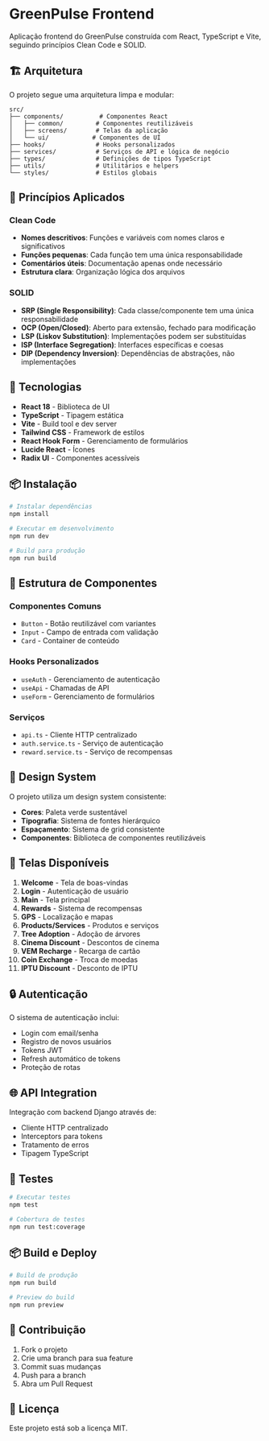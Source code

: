 # GreenPulse Frontend

Aplicação frontend do GreenPulse construída com React, TypeScript e Vite, seguindo princípios Clean Code e SOLID.

## 🏗️ Arquitetura

O projeto segue uma arquitetura limpa e modular:

```
src/
├── components/          # Componentes React
│   ├── common/         # Componentes reutilizáveis
│   ├── screens/        # Telas da aplicação
│   └── ui/            # Componentes de UI
├── hooks/              # Hooks personalizados
├── services/           # Serviços de API e lógica de negócio
├── types/              # Definições de tipos TypeScript
├── utils/              # Utilitários e helpers
└── styles/             # Estilos globais
```

## 🎯 Princípios Aplicados

### Clean Code
- **Nomes descritivos**: Funções e variáveis com nomes claros e significativos
- **Funções pequenas**: Cada função tem uma única responsabilidade
- **Comentários úteis**: Documentação apenas onde necessário
- **Estrutura clara**: Organização lógica dos arquivos

### SOLID
- **SRP (Single Responsibility)**: Cada classe/componente tem uma única responsabilidade
- **OCP (Open/Closed)**: Aberto para extensão, fechado para modificação
- **LSP (Liskov Substitution)**: Implementações podem ser substituídas
- **ISP (Interface Segregation)**: Interfaces específicas e coesas
- **DIP (Dependency Inversion)**: Dependências de abstrações, não implementações

## 🚀 Tecnologias

- **React 18** - Biblioteca de UI
- **TypeScript** - Tipagem estática
- **Vite** - Build tool e dev server
- **Tailwind CSS** - Framework de estilos
- **React Hook Form** - Gerenciamento de formulários
- **Lucide React** - Ícones
- **Radix UI** - Componentes acessíveis

## 📦 Instalação

```bash
# Instalar dependências
npm install

# Executar em desenvolvimento
npm run dev

# Build para produção
npm run build
```

## 🔧 Estrutura de Componentes

### Componentes Comuns
- `Button` - Botão reutilizável com variantes
- `Input` - Campo de entrada com validação
- `Card` - Container de conteúdo

### Hooks Personalizados
- `useAuth` - Gerenciamento de autenticação
- `useApi` - Chamadas de API
- `useForm` - Gerenciamento de formulários

### Serviços
- `api.ts` - Cliente HTTP centralizado
- `auth.service.ts` - Serviço de autenticação
- `reward.service.ts` - Serviço de recompensas

## 🎨 Design System

O projeto utiliza um design system consistente:

- **Cores**: Paleta verde sustentável
- **Tipografia**: Sistema de fontes hierárquico
- **Espaçamento**: Sistema de grid consistente
- **Componentes**: Biblioteca de componentes reutilizáveis

## 📱 Telas Disponíveis

1. **Welcome** - Tela de boas-vindas
2. **Login** - Autenticação de usuário
3. **Main** - Tela principal
4. **Rewards** - Sistema de recompensas
5. **GPS** - Localização e mapas
6. **Products/Services** - Produtos e serviços
7. **Tree Adoption** - Adoção de árvores
8. **Cinema Discount** - Descontos de cinema
9. **VEM Recharge** - Recarga de cartão
10. **Coin Exchange** - Troca de moedas
11. **IPTU Discount** - Desconto de IPTU

## 🔒 Autenticação

O sistema de autenticação inclui:

- Login com email/senha
- Registro de novos usuários
- Tokens JWT
- Refresh automático de tokens
- Proteção de rotas

## 🌐 API Integration

Integração com backend Django através de:

- Cliente HTTP centralizado
- Interceptors para tokens
- Tratamento de erros
- Tipagem TypeScript

## 🧪 Testes

```bash
# Executar testes
npm test

# Cobertura de testes
npm run test:coverage
```

## 📦 Build e Deploy

```bash
# Build de produção
npm run build

# Preview do build
npm run preview
```

## 🤝 Contribuição

1. Fork o projeto
2. Crie uma branch para sua feature
3. Commit suas mudanças
4. Push para a branch
5. Abra um Pull Request

## 📄 Licença

Este projeto está sob a licença MIT.
  